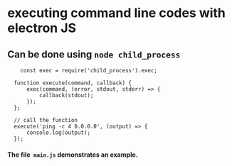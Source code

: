 # executing command line codes with electron JS
## Can be done using  `node child_process`

        const exec = require('child_process').exec;

      function execute(command, callback) {
          exec(command, (error, stdout, stderr) => { 
              callback(stdout); 
          });
      };

      // call the function
      execute('ping -c 4 0.0.0.0', (output) => {
          console.log(output);
      });
      
      
 #### The file` main.js` demonstrates an example.
